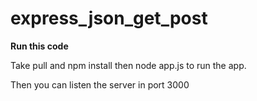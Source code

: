 # express_json_get_post

**Run this code**

Take pull and npm install then node app.js to run the app.

Then you can listen the server in port 3000
